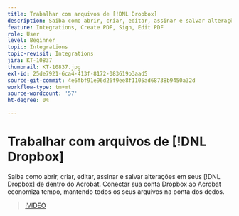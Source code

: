 ```yaml
---
title: Trabalhar com arquivos de [!DNL Dropbox]
description: Saiba como abrir, criar, editar, assinar e salvar alterações em seus [!DNL Dropbox] arquivos de dentro do Acrobat
feature: Integrations, Create PDF, Sign, Edit PDF
role: User
level: Beginner
topic: Integrations
topic-revisit: Integrations
jira: KT-10837
thumbnail: KT-10837.jpg
exl-id: 25de7921-6ca4-413f-8172-083619b3aad5
source-git-commit: 4e6fbf91e96d26f9ee8f1105ad68738b9450a32d
workflow-type: tm+mt
source-wordcount: '57'
ht-degree: 0%

---
```


# Trabalhar com arquivos de [!DNL Dropbox]

Saiba como abrir, criar, editar, assinar e salvar alterações em seus [!DNL Dropbox] de dentro do Acrobat. Conectar sua conta Dropbox ao Acrobat economiza tempo, mantendo todos os seus arquivos na ponta dos dedos.

>[!VIDEO](https://video.tv.adobe.com/v/3409411?quality=12&learn=on&hidetitle=true)
